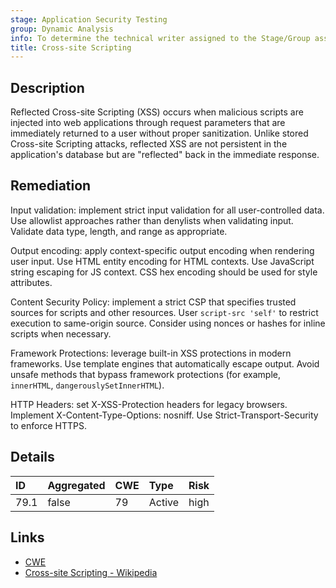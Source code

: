 ```yaml
---
stage: Application Security Testing
group: Dynamic Analysis
info: To determine the technical writer assigned to the Stage/Group associated with this page, see https://handbook.gitlab.com/handbook/product/ux/technical-writing/#assignments
title: Cross-site Scripting
---
```


## Description

Reflected Cross-site Scripting (XSS) occurs when malicious scripts are injected into web applications
through request parameters that are immediately returned to a user without proper sanitization.
Unlike stored Cross-site Scripting attacks, reflected XSS are not persistent in the application's
database but are "reflected" back in the immediate response.

## Remediation

Input validation: implement strict input validation for all user-controlled data. Use allowlist approaches
rather than denylists when validating input. Validate data type, length, and range as appropriate.

Output encoding: apply context-specific output encoding when rendering user input. Use HTML entity
encoding for HTML contexts. Use JavaScript string escaping for JS context. CSS hex encoding should be
used for style attributes.

Content Security Policy: implement a strict CSP that specifies trusted sources for scripts and other
resources. User `script-src 'self'` to restrict execution to same-origin source. Consider using nonces
or hashes for inline scripts when necessary.

Framework Protections: leverage built-in XSS protections in modern frameworks. Use template engines
that automatically escape output. Avoid unsafe methods that bypass framework protections
(for example, `innerHTML`, `dangerouslySetInnerHTML`).

HTTP Headers: set X-XSS-Protection headers for legacy browsers. Implement X-Content-Type-Options: nosniff.
Use Strict-Transport-Security to enforce HTTPS.

## Details

| ID | Aggregated | CWE | Type | Risk |
|:---|:-----------|:----|:-----|:-----|
| 79.1 | false | 79 | Active | high |

## Links

- [CWE](https://cwe.mitre.org/data/definitions/79.html)
- [Cross-site Scripting - Wikipedia](https://en.wikipedia.org/wiki/Cross-site_scripting)
